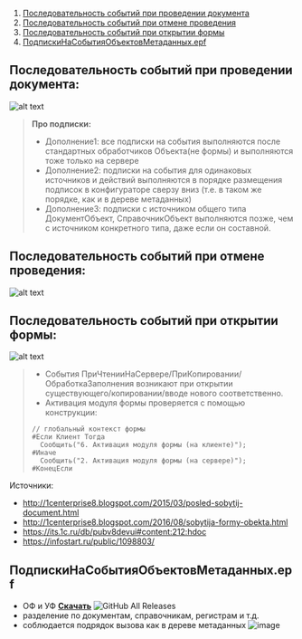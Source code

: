 1. [Последовательность событий при проведении документа](#последовательность-событий-при-проведении-документа)
2. [Последовательность событий при отмене проведения](#последовательность-событий-при-отмене-проведения)
3. [Последовательность событий при открытии формы](#последовательность-событий-при-открытии-формы)
4. [ПодпискиНаСобытияОбъектовМетаданных.epf](#подпискинасобытияобъектовметаданныхepf)

## Последовательность событий при проведении документа:
![alt text](https://github.com/kuzyara/Sequences-of-events-for-1C-objects/blob/master/ПоследовательностьСобытийДокументаПроведение_v1.1.png?raw=true)

>**Про подписки:**
>* Дополнение1: все подписки на события выполняются после стандартных обработчиков Объекта(не формы) и выполняются тоже только на сервере
>* Дополнение2:  подписки на события для одинаковых источников и действий выполняются в порядке размещения подписок в конфигураторе сверзу вниз (т.е. в таком же порядке, как и в дереве метаданных)
>* Дополнение3: подписки с источником общего типа ДокументОбъект, СправочникОбъект выполняются позже, чем с источником  конкретного типа, даже если он составной.

## Последовательность событий при отмене проведения:
![alt text](https://github.com/kuzyara/Sequences-of-events-for-1C-objects/blob/master/ПоследовательностьСобытийДокументаОтменаПроведения_v1.1.png)

## Последовательность событий при открытии формы:
![alt text](https://github.com/kuzyara/Sequences-of-events-for-1C-objects/blob/master/ПоследовательностьСобытийДокументаОткрытиеФормы.png)

>* События ПриЧтенииНаСервере/ПриКопировании/ОбработкаЗаполнения возникают при открытии существующего/копировании/вводе нового соответственно.
>* Активация модуля формы проверяется с помощью конструкции:
>```bsl
>// глобальный контекст формы
>#Если Клиент Тогда
>	Сообщить("6. Активация модуля формы (на клиенте)");
>#Иначе
>	Сообщить("2. Активация модуля формы (на сервере)");
>#КонецЕсли
>```


Источники: 
* http://1centerprise8.blogspot.com/2015/03/posled-sobytij-document.html
* http://1centerprise8.blogspot.com/2016/08/sobytija-formy-obekta.html
* https://its.1c.ru/db/pubv8devui#content:212:hdoc
* https://infostart.ru/public/1098803/

## ПодпискиНаСобытияОбъектовМетаданных.epf
* ОФ и УФ __[Скачать](https://github.com/kuzyara/Sequences-of-events-for-1C-objects/releases/latest/download/Sequences-of-events-for-1C-objects.zip)__ ![GitHub All Releases](https://img.shields.io/github/downloads/kuzyara/Sequences-of-events-for-1C-objects/total?style=flat-square)
* разделение по документам, справочникам, регистрам и т.д.
* соблюдается подрядок вызова как в дереве метаданных
![image](https://user-images.githubusercontent.com/2604430/63091901-1e85fb80-bf8a-11e9-863f-e096ddc6bb99.png)

